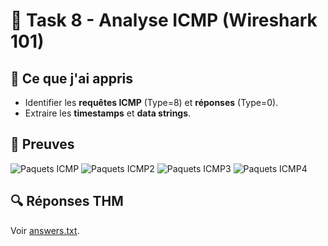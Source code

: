# 📡 Task 8 - Analyse ICMP (Wireshark 101)

## 🎯 Ce que j'ai appris
- Identifier les **requêtes ICMP** (Type=8) et **réponses** (Type=0).
- Extraire les **timestamps** et **data strings**.

## 📸 Preuves
![Paquets ICMP](screenshots/question-1.png)
![Paquets ICMP2](screenshots/question-2.png)
![Paquets ICMP3](screenshots/question-3.png)
![Paquets ICMP4](screenshots/question-4.png)

## 🔍 Réponses THM
Voir [answers.txt](answers.txt).
